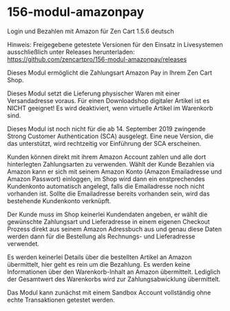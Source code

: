 # 156-modul-amazonpay
Login und Bezahlen mit Amazon für Zen Cart 1.5.6 deutsch

Hinweis: 
Freigegebene getestete Versionen für den Einsatz in Livesystemen ausschließlich unter Releases herunterladen:
https://github.com/zencartpro/156-modul-amazonpay/releases

Dieses Modul ermöglicht die Zahlungsart Amazon Pay in Ihrem Zen Cart Shop.

Dieses Modul setzt die Lieferung physischer Waren mit einer Versandadresse voraus. Für einen Downloadshop digitaler Artikel ist es NICHT geeignet! Es wird deaktiviert, wenn virtuelle Artikel im Warenkorb sind.

Dieses Modul ist noch nicht für die ab 14. September 2019 zwingende Strong Customer Authentication (SCA) ausgelegt. Eine neue Version, die das unterstützt, wird rechtzeitig vor Einführung der SCA erscheinen.

Kunden können direkt mit ihrem Amazon Account zahlen und alle dort hinterlegten Zahlungsarten zu verwenden.
Wählt der Kunde Bezahlen via Amazon kann er sich mit seinem Amazon Konto (Amazon Emailadresse und Amazon Passwort) einloggen, im Shop wird dann ein enstprechendes Kundenkonto automatisch angelegt, falls die Emailadresse noch nicht vorhanden ist.
Sollte die Emailadresse bereits vorhanden sein, wird das bestehende Kundenkonto verknüpft.

Der Kunde muss im Shop keinerlei Kundendaten angeben, er wählt die gewünschte Zahlungsart und Lieferadresse in einem eigenen Checkout Prozess direkt aus seinem Amazon Adressbuch aus und genau diese Daten werden dann für die Bestellung als Rechnungs- und Lieferadresse verwendet.

Es werden keinerlei Details über die bestellten Artikel an Amazon übermittelt, hier geht es rein um die Bezahlung. Es werden keine Informationen über den Warenkorb-Inhalt an Amazon übermittelt. Lediglich der Gesamtwert des Warenkorbs wird zur Zahlungsabwicklung übermittelt.

Das Modul kann zunächst mit einem Sandbox Account vollständig ohne echte Transaktionen getestet werden. 
